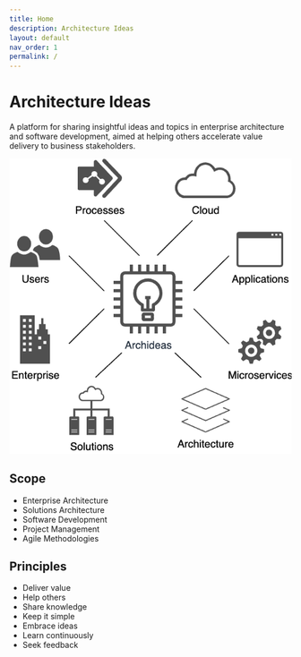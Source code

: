 ```yaml
---
title: Home
description: Architecture Ideas
layout: default
nav_order: 1
permalink: /
---
```


# Architecture Ideas 

A platform for sharing insightful ideas and topics in enterprise architecture and software development, aimed at helping others accelerate value delivery to business stakeholders.

![Archideas](/images/archideas-schema.png) 

## Scope
- Enterprise Architecture
- Solutions Architecture
- Software Development
- Project Management
- Agile Methodologies

## Principles
- Deliver value
- Help others
- Share knowledge
- Keep it simple
- Embrace ideas
- Learn continuously
- Seek feedback
